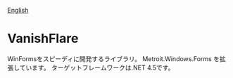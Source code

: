 [English](README.md "English")

# VanishFlare #
WinFormsをスピーディに開発するライブラリ。
Metroit.Windows.Forms を拡張しています。
ターゲットフレームワークは.NET 4.5です。
